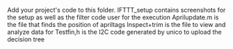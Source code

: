 Add your project's code to this folder.
IFTTT_setup contains screenshots for the setup as well as the filter code user for the execution 
Aprilupdate.m is the file that finds the position of apriltags 
Inspect+trim is the file to view and analyze data for 
Testfin,h is the I2C code generated by unico to upload the decision tree
